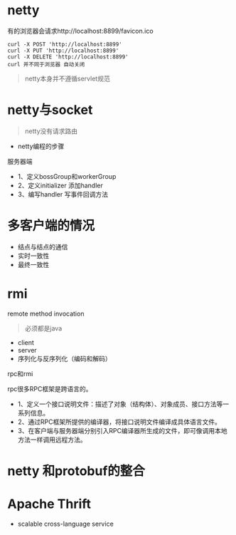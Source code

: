 # netty
有的浏览器会请求http://localhost:8899/favicon.ico

    curl -X POST 'http://localhost:8899'
    curl -X PUT 'http://localhost:8899'
    curl -X DELETE 'http://localhost:8899'
    curl 并不同于浏览器 自动关闭
        
>netty本身并不遵循servlet规范

# netty与socket
>netty没有请求路由

- netty编程的步骤

服务器端 
  - 1、定义bossGroup和workerGroup
  - 2、定义initializer 添加handler
  - 3、编写handler 写事件回调方法

# 多客户端的情况

- 结点与结点的通信
- 实时一致性
- 最终一致性

# rmi

remote method invocation
>必须都是java
- client
- server
- 序列化与反序列化（编码和解码）

rpc和rmi

rpc很多RPC框架是跨语言的。

- 1、定义一个接口说明文件：描述了对象（结构体）、对象成员、接口方法等一系列信息。
- 2、通过RPC框架所提供的编译器，将接口说明文件编译成具体语言文件。
- 3、在客户端与服务器端分别引入RPC编译器所生成的文件，即可像调用本地方法一样调用远程方法。

# netty 和protobuf的整合

# Apache Thrift

- scalable cross-language service